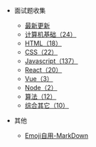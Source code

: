 * 面试题收集
  * [最新更新](news.md)
  * [计算机基础（24）](basic-computer/index.md)
  * [HTML（18）](html/index.md)
  * [CSS（22）](css/index.md)
  * [Javascript（137）](javascript/index.md)
  * [React（20）](react/index.md)
  * [Vue（3）](vue/index.md)
  * [Node（2）](node/index.md)
  * [算法（12）](algorithm/index.md)
  * [综合其它（10）](synthesize/index.md)

* 其他
  * [Emoji自用-MarkDown](emoji.md)